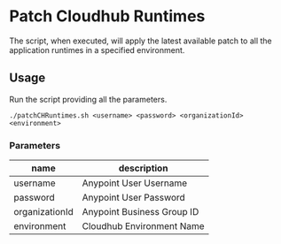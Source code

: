 # Patch Cloudhub Runtimes

The script, when executed, will apply the latest available patch to all the application runtimes in a specified environment.

## Usage

Run the script providing all the parameters.

```shell
./patchCHRuntimes.sh <username> <password> <organizationId> <environment> 
```

### Parameters

| name           | description               |
| -------------- | ------------------------- |
| username       | Anypoint User Username    |
| password       | Anypoint User Password    |
| organizationId | Anypoint Business Group ID|
| environment    | Cloudhub Environment Name |


